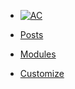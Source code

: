 <!-- docs/_sidebar.md -->

* [![AC](https://puzzlelang.org/assets/puzzle.png "PUZZLE. Abstract Code")]() <!--span class="hide_mobile" style="position: relative;top: -18px;left: 10px;">An abstract programming language</span-->

* <a href="https://dev.to/puzzle" target="_blank" class="btn">Posts</a>

* [Modules](MODULES.md)

* [Customize](README?id=customize)

<!--* <a href="https://github.com/puzzlelang/puzzle" target="_blank" class="" style="margin:0px 10px"><span class="fab fa-github"></span></a>-->

<!--* [Learn](?id=puzzle)

* [Guides](chapters/GUIDES.md)

* [Modules](chapters/modules/index.md) -->
